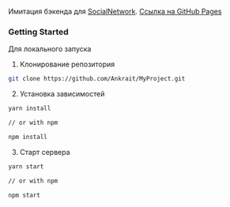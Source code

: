 Имитация бэкенда для [SocialNetwork](https://github.com/Ankrait/SocialNetwork).
[Ссылка на GitHub Pages](https://ankrait.github.io/SocialNetwork/)

### Getting Started
Для локального запуска
1. Клонирование репозитория
```sh
git clone https://github.com/Ankrait/MyProject.git
```
2. Установка зависимостей
```sh
yarn install

// or with npm

npm install
```
3. Старт сервера
```sh
yarn start

// or with npm

npm start
```
